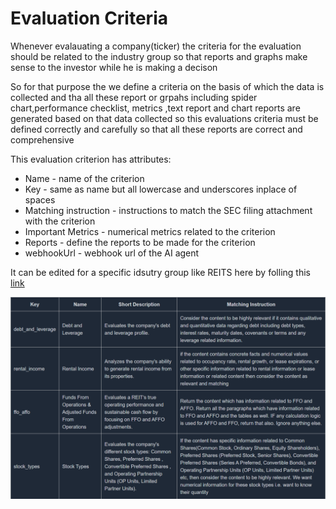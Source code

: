 # Evaluation Criteria

Whenever evalauating a company(ticker) the criteria for the evaluation should be related to the industry group so that reports and graphs make sense to the investor while he is making a decison

So for that purpose the we define a criteria on the basis of which the data is collected and tha all these report or grpahs including spider chart,performance checklist, metrics ,text report and chart reports are generated based on that data collected so this evaluations criteria must be defined
correctly and carefully so that all these reports are correct and comprehensive

This evaluation criterion has attributes:

- Name - name of the criterion
- Key - same as name but all lowercase and underscores inplace of spaces
- Matching instruction - instructions to match the SEC filing attachment with the criterion
- Important Metrics - numerical metrics related to the criterion
- Reports - define the reports to be made for the criterion
- webhookUrl - webhook url of the AI agent

It can be edited for a specific idsutry group like REITS here by folling this [link](https://koalagains.com/public-equities/industry-group-criteria/real-estate/equity-real-estate-investment-trusts-reits/create)

![criteria](./images/criteira_and_report/custom-criteria.png)
